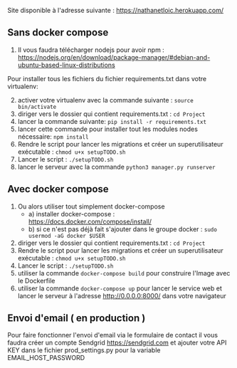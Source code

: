 Site disponible à l'adresse suivante : https://nathanetloic.herokuapp.com/

## Sans docker compose

1. Il vous faudra télécharger nodejs pour avoir npm : 
https://nodejs.org/en/download/package-manager/#debian-and-ubuntu-based-linux-distributions

Pour installer tous les fichiers du fichier requirements.txt dans votre virtualenv:

2. activer votre virtualenv avec la commande suivante : ```source bin/activate```
3. diriger vers le dossier qui contient requirements.txt : ```cd Project```
4. lancer la commande suivante: ```pip install -r requirements.txt```
5. lancer cette commande pour installer tout les modules nodes nécessaire: ```npm install```
6. Rendre le script pour lancer les migrations et créer un superutilisateur exécutable : ```chmod u+x setupTODO.sh```
7. Lancer le script : ```./setupTODO.sh```
8. lancer le serveur avec la commande ```python3 manager.py runserver```

## Avec docker compose

1. Ou alors utiliser tout simplement docker-compose
   - a) installer docker-compose : https://docs.docker.com/compose/install/ 
   - b) si ce n'est pas déjà fait s'ajouter dans le groupe docker : ```sudo usermod -aG docker $USER```
2. diriger vers le dossier qui contient requirements.txt : ```cd Project```
3. Rendre le script pour lancer les migrations et créer un superutilisateur exécutable : ```chmod u+x setupTODO.sh```
4. Lancer le script : ```./setupTODO.sh```
5. utiliser la commande ```docker-compose build``` pour construire l'Image avec le Dockerfile
6. utiliser la commande ```docker-compose up``` pour lancer le service web et lancer le serveur à l'adresse http://0.0.0.0:8000/ dans votre navigateur


## Envoi d'email ( en production )

Pour faire fonctionner l'envoi d'email via le formulaire de contact il vous faudra créer un compte Sendgrid  https://sendgrid.com et ajouter votre API KEY dans le fichier prod_settings.py pour la variable EMAIL_HOST_PASSWORD 
